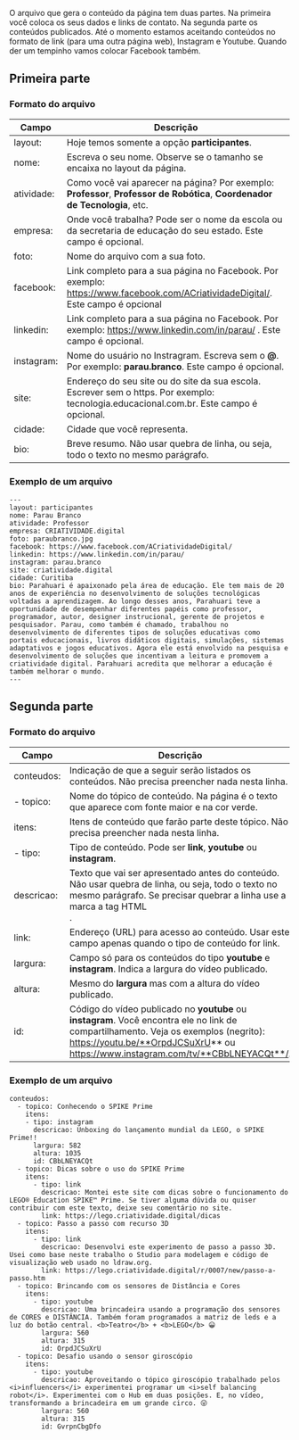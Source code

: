 O arquivo que gera o conteúdo da página tem duas partes. Na primeira você coloca os seus dados e links de contato. Na segunda parte os conteúdos publicados. Até o momento estamos aceitando conteúdos no formato de link (para uma outra página web), Instagram e Youtube. Quando der um tempinho vamos colocar Facebook também.

## Primeira parte 
### Formato do arquivo
| Campo | Descrição |
|--- | --- |
| layout: | Hoje temos somente a opção **participantes**. |
| nome: | Escreva o seu nome. Observe se o tamanho se encaixa no layout da página. |
| atividade: | Como você vai aparecer na página? Por exemplo: **Professor**, **Professor de Robótica**, **Coordenador de Tecnologia**, etc. |
| empresa: | Onde você trabalha? Pode ser o nome da escola ou da secretaria de educação do seu estado. Este campo é opcional. |
| foto: | Nome do arquivo com a sua foto. |
| facebook: | Link completo para a sua página no Facebook. Por exemplo: https://www.facebook.com/ACriatividadeDigital/. Este campo é opcional |
| linkedin: | Link completo para a sua página no Facebook. Por exemplo: https://www.linkedin.com/in/parau/ . Este campo é opcional. |
| instagram: | Nome do usuário no Instragram. Escreva sem o **@**. Por exemplo: **parau.branco**. Este campo é opcional. |
| site: | Endereço do seu site ou do site da sua escola. Escrever sem o https. Por exemplo: tecnologia.educacional.com.br. Este campo é opcional. |
| cidade: | Cidade que você representa. |
| bio: | Breve resumo. Não usar quebra de linha, ou seja, todo o texto no mesmo parágrafo. |

### Exemplo de um arquivo
    ---
    layout: participantes
    nome: Parau Branco
    atividade: Professor
    empresa: CRIATIVIDADE.digital
    foto: paraubranco.jpg
    facebook: https://www.facebook.com/ACriatividadeDigital/
    linkedin: https://www.linkedin.com/in/parau/
    instagram: parau.branco
    site: criatividade.digital
    cidade: Curitiba
    bio: Parahuari é apaixonado pela área de educação. Ele tem mais de 20 anos de experiência no desenvolvimento de soluções tecnológicas voltadas a aprendizagem. Ao longo desses anos, Parahuari teve a oportunidade de desempenhar diferentes papéis como professor, programador, autor, designer instrucional, gerente de projetos e pesquisador. Parau, como também é chamado, trabalhou no desenvolvimento de diferentes tipos de soluções educativas como portais educacionais, livros didáticos digitais, simulações, sistemas adaptativos e jogos educativos. Agora ele está envolvido na pesquisa e desenvolvimento de soluções que incentivam a leitura e promovem a criatividade digital. Parahuari acredita que melhorar a educação é também melhorar o mundo.
    ---

## Segunda parte
### Formato do arquivo
| Campo | Descrição |
| --- | --- |
| conteudos: | Indicação de que a seguir serão listados os conteúdos. Não precisa preencher nada nesta linha. |
| - topico: | Nome do tópico de conteúdo. Na página é o texto que aparece com fonte maior e na cor verde. |
|   itens: | Itens de conteúdo que farão parte deste tópico. Não precisa preencher nada nesta linha. |
|     - tipo: | Tipo de conteúdo. Pode ser **link**, **youtube** ou **instagram**. |
|       descricao: | Texto que vai ser apresentado antes do conteúdo. Não usar quebra de linha, ou seja, todo o texto no mesmo parágrafo. Se precisar quebrar a linha use a marca a tag HTML **<br>**.|
|       link: | Endereço (URL) para acesso ao conteúdo. Usar este campo apenas quando o tipo de conteúdo for link. |
|       largura: | Campo só para os conteúdos do tipo **youtube** e **instagram**. Indica a largura do vídeo publicado. |
|       altura: | Mesmo do **largura** mas com a altura do vídeo publicado. |
|       id: | Código do vídeo publicado no **youtube** ou **instagram**. Você encontra ele no link de compartilhamento. Veja os exemplos (negrito): https://youtu.be/**OrpdJCSuXrU** ou https://www.instagram.com/tv/**CBbLNEYACQt**/. |

### Exemplo de um arquivo
    conteudos:
      - topico: Conhecendo o SPIKE Prime
        itens: 
        - tipo: instagram
          descricao: Unboxing do lançamento mundial da LEGO, o SPIKE Prime!!
          largura: 582
          altura: 1035
          id: CBbLNEYACQt
      - topico: Dicas sobre o uso do SPIKE Prime
        itens: 
          - tipo: link
            descricao: Montei este site com dicas sobre o funcionamento do LEGO® Education SPIKE™ Prime. Se tiver alguma dúvida ou quiser contribuir com este texto, deixe seu comentário no site.
            link: https://lego.criatividade.digital/dicas
      - topico: Passo a passo com recurso 3D
        itens: 
          - tipo: link
            descricao: Desenvolvi este experimento de passo a passo 3D. Usei como base neste trabalho o Studio para modelagem e código de visualização web usado no ldraw.org.
            link: https://lego.criatividade.digital/r/0007/new/passo-a-passo.htm
      - topico: Brincando com os sensores de Distância e Cores
        itens: 
          - tipo: youtube
            descricao: Uma brincadeira usando a programação dos sensores de CORES e DISTÂNCIA. Também foram programados a matriz de leds e a luz do botão central. <b>Teatro</b> + <b>LEGO</b> 😀
            largura: 560
            altura: 315
            id: OrpdJCSuXrU
      - topico: Desafio usando o sensor giroscópio
        itens: 
          - tipo: youtube
            descricao: Aproveitando o tópico giroscópio trabalhado pelos <i>influencers</i> experimentei programar um <i>self balancing robot</i>. Experimentei com o Hub em duas posições. E, no vídeo, transformando a brincadeira em um grande circo. 😜
            largura: 560
            altura: 315
            id: GvrpnCbgDfo
